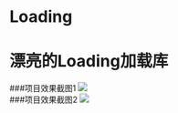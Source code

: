 # Loading
漂亮的Loading加载库
===
###项目效果截图1
![](https://github.com/bjchenxz/Loading/raw/master/gif/screen.gif)  
###项目效果截图2
![](https://github.com/bjchenxz/Loading/raw/master/gif/screen2.gif) 
